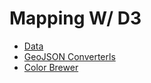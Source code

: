 
# Mapping W/ D3 

- [Data](http://www.census.gov/geo/maps-data/data/cbf/cbf_state.html)
- [GeoJSON Converterls](http://converter.mygeodata.eu/)
- [Color Brewer](http://colorbrewer2.org)
